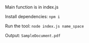 Main function is in index.js

Install dependencies: `npm i`

Run the tool: `node index.js name_space`

Output: `SampleDocument.pdf`
